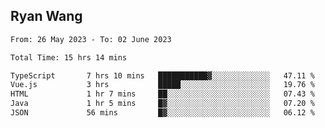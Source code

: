 ## Ryan Wang

<!--START_SECTION:waka-->

```txt
From: 26 May 2023 - To: 02 June 2023

Total Time: 15 hrs 14 mins

TypeScript       7 hrs 10 mins   ███████████▓░░░░░░░░░░░░░   47.11 %
Vue.js           3 hrs           █████░░░░░░░░░░░░░░░░░░░░   19.76 %
HTML             1 hr 7 mins     ██░░░░░░░░░░░░░░░░░░░░░░░   07.43 %
Java             1 hr 5 mins     █▓░░░░░░░░░░░░░░░░░░░░░░░   07.20 %
JSON             56 mins         █▓░░░░░░░░░░░░░░░░░░░░░░░   06.12 %
```

<!--END_SECTION:waka-->
